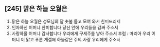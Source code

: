 ## [245] 맑은 하늘 오월은

1) 맑은 하늘 오월은 성모님의 달 촛불 들고 모여 와서 찬미드리세
2) 인자하신 어머니 찬미합니다 당신 안에 우리들을 감싸 주소서
3) 사랑하올 어머니 감사합니다 우리에게 구세주를 낳아 주소서
후렴 : 마리아 우리 어머니 이 맑고 푸른 계절에 하늘같은 주의 사랑 우리에게 주소서
